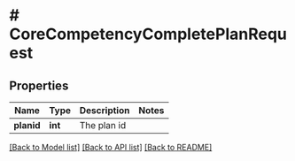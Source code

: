 # # CoreCompetencyCompletePlanRequest

## Properties

Name | Type | Description | Notes
------------ | ------------- | ------------- | -------------
**planid** | **int** | The plan id |

[[Back to Model list]](../../README.md#models) [[Back to API list]](../../README.md#endpoints) [[Back to README]](../../README.md)
